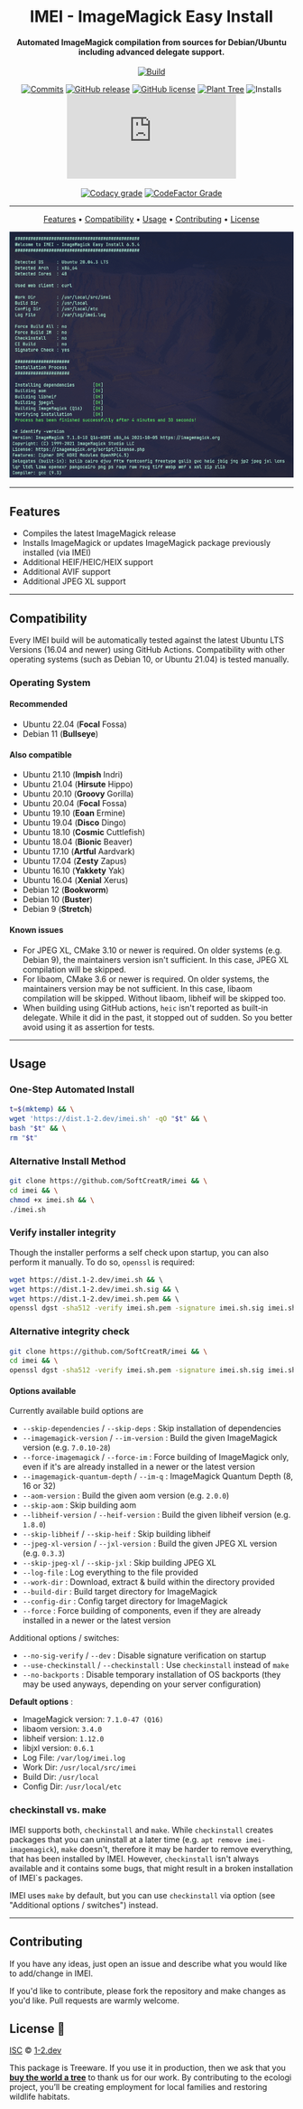 <div align=center>

# IMEI - ImageMagick Easy Install
#### Automated ImageMagick compilation from sources for Debian/Ubuntu including advanced delegate support.

[![Build](https://img.shields.io/github/workflow/status/SoftCreatR/imei/Main?style=flat-square)](https://github.com/SoftCreatR/imei/actions/workflows/Main.yml)

[![Commits](https://img.shields.io/github/last-commit/SoftCreatR/imei?style=flat-square)](https://github.com/SoftCreatR/imei/commits/main) [![GitHub release](https://img.shields.io/github/release/SoftCreatR/imei?style=flat-square)](https://github.com/SoftCreatR/imei/releases) [![GitHub license](https://img.shields.io/github/license/SoftCreatR/imei?style=flat-square&color=lightgray)](LICENSE.md) [![Plant Tree](https://img.shields.io/badge/dynamic/json?color=brightgreen&label=Plant%20Tree&query=%24.total&url=https%3A%2F%2Fpublic.offset.earth%2Fusers%2Fsoftcreatr%2Ftrees&style=flat-square)](https://ecologi.com/softcreatr?r=61212ab3fc69b8eb8a2014f4)  ![Installs](https://img.shields.io/badge/dynamic/json?style=flat-square&color=blue&label=installs&query=value&url=https%3A%2F%2Fapi.countapi.xyz%2Fget%2Fsoftcreatr%2Fimei) [![GitHub file size in bytes](https://img.shields.io/github/size/SoftCreatR/imei/imei.sh?style=flat-square)](https://github.com/SoftCreatR/imei/blob/main/imei.sh)

[![Codacy grade](https://img.shields.io/codacy/grade/db0b2b5f22454f4280e4623de9f7075f?style=flat-square&label=codacy%20grade)](https://app.codacy.com/gh/SoftCreatR/imei/dashboard) [![CodeFactor Grade](https://img.shields.io/codefactor/grade/github/SoftCreatR/imei?style=flat-square&label=codefactor%20rating)](https://www.codefactor.io/repository/github/softcreatr/imei)

</div>

---

<div align="center">

<a href="#features"> Features<a> •
<a href="#compatibility"> Compatibility</a> •
<a href="#usage"> Usage</a> •
<a href="#contributing"> Contributing</a> •
<a href="#license"> License</a>

![Screenshot](screenshot.png)

</div>

---

## Features

* Compiles the latest ImageMagick release
* Installs ImageMagick or updates ImageMagick package previously installed (via IMEI)
* Additional HEIF/HEIC/HEIX support
* Additional AVIF support
* Additional JPEG XL support

---

## Compatibility

Every IMEI build will be automatically tested against the latest Ubuntu LTS Versions (16.04 and newer) using GitHub Actions. Compatibility with other operating systems (such as Debian 10, or Ubuntu 21.04) is tested manually.

### Operating System

#### Recommended

* Ubuntu 22.04 (__Focal__ Fossa)
* Debian 11 (__Bullseye__)

#### Also compatible

* Ubuntu 21.10 (__Impish__ Indri)
* Ubuntu 21.04 (__Hirsute__ Hippo)
* Ubuntu 20.10 (__Groovy__ Gorilla)
* Ubuntu 20.04 (__Focal__ Fossa)
* Ubuntu 19.10 (__Eoan__ Ermine)
* Ubuntu 19.04 (__Disco__ Dingo)
* Ubuntu 18.10 (__Cosmic__ Cuttlefish)
* Ubuntu 18.04 (__Bionic__ Beaver)
* Ubuntu 17.10 (__Artful__ Aardvark)
* Ubuntu 17.04 (__Zesty__ Zapus)
* Ubuntu 16.10 (__Yakkety__ Yak)
* Ubuntu 16.04 (__Xenial__ Xerus)
* Debian 12 (__Bookworm__)
* Debian 10 (__Buster__)
* Debian 9 (__Stretch__)

#### Known issues

* For JPEG XL, CMake 3.10 or newer is required. On older systems (e.g. Debian 9), the maintainers version isn't sufficient. In this case, JPEG XL compilation will be skipped.
* For libaom, CMake 3.6 or newer is required. On older systems, the maintainers version may be not sufficient. In this case, libaom compilation will be skipped. Without libaom, libheif will be skipped too.
* When building using GitHub actions, `heic` isn't reported as built-in delegate. While it did in the past, it stopped out of sudden. So you better avoid using it as assertion for tests.

---

## Usage

### One-Step Automated Install

```bash
t=$(mktemp) && \
wget 'https://dist.1-2.dev/imei.sh' -qO "$t" && \
bash "$t" && \
rm "$t"
```

### Alternative Install Method

```bash
git clone https://github.com/SoftCreatR/imei && \
cd imei && \
chmod +x imei.sh && \
./imei.sh
```

### Verify installer integrity

Though the installer performs a self check upon startup, you can also perform it manually.
To do so, `openssl` is required:

```bash
wget https://dist.1-2.dev/imei.sh && \                                  # Download IMEI
wget https://dist.1-2.dev/imei.sh.sig && \                              # Download signature file
wget https://dist.1-2.dev/imei.sh.pem && \                              # Download public key
openssl dgst -sha512 -verify imei.sh.pem -signature imei.sh.sig imei.sh # Verify
```

### Alternative integrity check

```bash
git clone https://github.com/SoftCreatR/imei && \
cd imei && \
openssl dgst -sha512 -verify imei.sh.pem -signature imei.sh.sig imei.sh
```

#### Options available

Currently available build options are

* `--skip-dependencies` / `--skip-deps` : Skip installation of dependencies
* `--imagemagick-version` / `--im-version` : Build the given ImageMagick version (e.g. `7.0.10-28`)
* `--force-imagemagick` / `--force-im` : Force building of ImageMagick only, even if it's are already installed in a newer or the latest version
* `--imagemagick-quantum-depth` / `--im-q` : ImageMagick Quantum Depth (8, 16 or 32)
* `--aom-version` : Build the given aom version (e.g. `2.0.0`)
* `--skip-aom` : Skip building aom
* `--libheif-version` / `--heif-version` : Build the given libheif version (e.g. `1.8.0`)
* `--skip-libheif` / `--skip-heif` : Skip building libheif
* `--jpeg-xl-version` / `--jxl-version` : Build the given JPEG XL version (e.g. `0.3.3`)
* `--skip-jpeg-xl` / `--skip-jxl` : Skip building JPEG XL
* `--log-file` : Log everything to the file provided
* `--work-dir` : Download, extract & build within the directory provided
* `--build-dir` : Build target directory for ImageMagick
* `--config-dir` : Config target directory for ImageMagick
* `--force` : Force building of components, even if they are already installed in a newer or the latest version

Additional options / switches:

* `--no-sig-verify` / `--dev` : Disable signature verification on startup
* `--use-checkinstall` / `--checkinstall` : Use `checkinstall` instead of `make`
* `--no-backports` : Disable temporary installation of OS backports (they may be used anyways, depending on your server configuration)

**Default options** :

<!-- versions start -->
* ImageMagick version: `7.1.0-47 (Q16)`
* libaom version: `3.4.0`
* libheif version: `1.12.0`
* libjxl version: `0.6.1`<!-- versions end -->
* Log File: `/var/log/imei.log`
* Work Dir: `/usr/local/src/imei`
* Build Dir: `/usr/local`
* Config Dir: `/usr/local/etc`

### checkinstall vs. make

IMEI supports both, `checkinstall` and `make`. While `checkinstall` creates packages that you can uninstall at a later time (e.g. `apt remove imei-imagemagick`), `make` doesn't, therefore it may be harder to remove everything, that has been installed by IMEI. However, `checkinstall` isn't always available and it contains some bugs, that might result in a broken installation of IMEI`s packages.

IMEI uses `make` by default, but you can use `checkinstall` via option (see "Additional options / switches") instead.

---

## Contributing

If you have any ideas, just open an issue and describe what you would like to add/change in IMEI.

If you'd like to contribute, please fork the repository and make changes as you'd like. Pull requests are warmly welcome.

## License 🌳

[ISC](LICENSE.md) © [1-2.dev](https://1-2.dev)

This package is Treeware. If you use it in production, then we ask that you [**buy the world a tree**](https://ecologi.com/softcreatr?r=61212ab3fc69b8eb8a2014f4) to thank us for our work. By contributing to the ecologi project, you’ll be creating employment for local families and restoring wildlife habitats.
